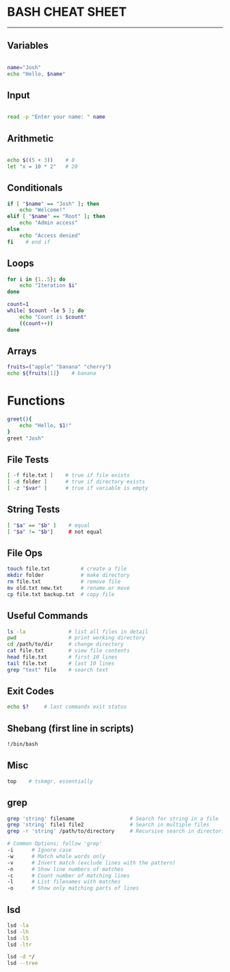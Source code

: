 # BASH CHEAT SHEET

---


## Variables 
```bash

name="Josh"
echo "Hello, $name"

```

## Input
```bash

read -p "Enter your name: " name

```

## Arithmetic
``` bash

echo $((5 + 3))    # 8
let "x = 10 * 2"   # 20

```

## Conditionals
``` bash
if [ "$name" == "Josh" ]; then
    echo "Welcome!"
elif [ "$name" == "Root" ]; then
    echo "Admin access"
else
    echo "Access denied"
fi    # end if
```

## Loops
```bash 
for i in {1..5}; do
    echo "Iteration $i"
done

count=1
while[ $count -le 5 ]; do
    echo "Count is $count"
    ((count++))
done
```

## Arrays
```bash
fruits=("apple" "banana" "cherry")
echo ${fruits[1]}    # banana
```

# Functions
```bash
greet(){
    echo "Hello, $1!"
}
greet "Josh"
```

## File Tests
```bash
[ -f file.txt ]    # true if file exists
[ -d folder ]      # true if directory exists
[ -z "$var" ]      # true if variable is empty
```

## String Tests
```bash 
[ "$a" == "$b" ]    # equal
[ "$a" != "$b"]     # not equal
```

## File Ops
```bash
touch file.txt          # create a file
mkdir folder            # make directory
rm file.txt             # remove file
mv old.txt new.txt      # rename or move
cp file.txt backup.txt  # copy file
```

## Useful Commands
```bash
ls -la              # list all files in detail
pwd                 # print working directory
cd /path/to/dir     # change directory
cat file.txt        # view file contents
head file.txt       # first 10 lines
tail file.txt       # last 10 lines
grep "text" file    # search text
```

## Exit Codes
```bash
echo $?     # last commands exit status
```

## Shebang (first line in scripts)
```bash
!/bin/bash
```

## Misc
```bash
top    # tskmgr, essentially 
```

## grep
```bash
grep 'string' filename                  # Search for string in a file
grep 'string' file1 file2               # Search in multiple files
grep -r 'string' /path/to/directory     # Recursive search in directories

# Common Options; follow 'grep'
-i      # Ignore case
-w      # Match whole words only
-v      # Invert match (exclude lines with the pattern)
-n      # Show line numbers of matches
-c      # Count number of matching lines
-l      # List filenames with matches
-o      # Show only matching parts of lines
```

## lsd
```bash
lsd -la
lsd -lh
lsd -lS
lsd -ltr

lsd -d */
lsd --tree
```